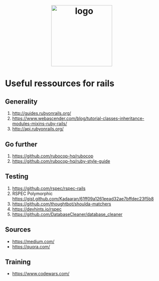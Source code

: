 <h1 align="center">
  <img src="https://bit.ly/2JI8ivt" alt="logo" width="200px">
  <br>
</h1>


# Useful ressources for rails

## Generality
1. http://guides.rubyonrails.org/
2. https://www.webascender.com/blog/tutorial-classes-inheritance-modules-mixins-ruby-rails/
3. http://api.rubyonrails.org/

## Go further
1. https://github.com/rubocop-hq/rubocop
2. https://github.com/rubocop-hq/ruby-style-guide

## Testing
1. https://github.com/rspec/rspec-rails
2. RSPEC Polymorphic https://gist.github.com/Kadaaran/61ff09a1261eead32ae7bffdec23f5b8
3. https://github.com/thoughtbot/shoulda-matchers
4. https://devhints.io/rspec
5. https://github.com/DatabaseCleaner/database_cleaner

## Sources
* https://medium.com/
* https://quora.com/

## Training
* https://www.codewars.com/
